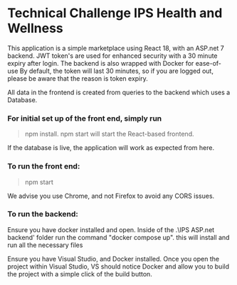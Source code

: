 # Technical Challenge IPS Health and Wellness

This application is a simple marketplace using React 18, with an ASP.net 7 backend.
JWT token's are used for enhanced security with a 30 minute expiry after login.
The backend is also wrapped with Docker for ease-of-use
By default, the token will last 30 minutes, so if you are logged out, please be aware that the reason is token expiry.

All data in the frontend is created from queries to the backend which uses a Database.

### For initial set up of the front end, simply run
>npm install.
npm start will start the React-based frontend.

If the database is live, the application will work as expected from here.

### To run the front end:
> npm start

We advise you use Chrome, and not Firefox to avoid any CORS issues.

### To run the backend:

Ensure you have docker installed and open.
Inside of the .\IPS ASP.net backend\' folder run the command "docker compose up". this will install and run all the necessary files

Ensure you have Visual Studio, and Docker installed.
Once you open the project within Visual Studio, VS should notice Docker and allow you to build the project with a simple click of the build button.